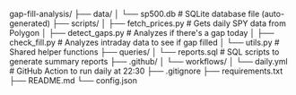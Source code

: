 gap-fill-analysis/
├── data/
│   └── sp500.db              # SQLite database file (auto-generated)
├── scripts/
│   ├── fetch_prices.py       # Gets daily SPY data from Polygon
│   ├── detect_gaps.py        # Analyzes if there's a gap today
│   ├── check_fill.py         # Analyzes intraday data to see if gap filled
│   └── utils.py              # Shared helper functions
├── queries/
│   └── reports.sql           # SQL scripts to generate summary reports
├── .github/
│   └── workflows/
│       └── daily.yml         # GitHub Action to run daily at 22:30
├── .gitignore
├── requirements.txt
├── README.md
└── config.json 